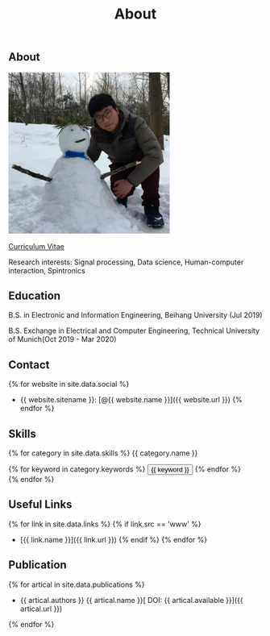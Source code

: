 ﻿---
layout: page
title: About
description: It is never too LAZY to learn
keywords: Yuanzhi Zhu
comments: true
menu: About
permalink: /about/
---

## About

<img src="/images/About_Me.jpg" width="320" height="320" />

[Curriculum Vitae](/documents/Yuanzhi-Zhu-CV.pdf)

Research interests: Signal processing, Data science, Human-computer interaction, Spintronics

## Education

B.S. in Electronic and Information Engineering, Beihang University (Jul 2019)

B.S. Exchange in Electrical and Computer Engineering, Technical University of Munich(Oct 2019 - Mar 2020)

## Contact

{% for website in site.data.social %}
* {{ website.sitename }}: [@{{ website.name }}]({{ website.url }})
{% endfor %}

## Skills

{% for category in site.data.skills %}
{{ category.name }}
<div class="btn-inline">
{% for keyword in category.keywords %}
<button class="btn btn-outline" type="button">{{ keyword }}</button>
{% endfor %}
</div>
{% endfor %}

## Useful Links

{% for link in site.data.links %}
  {% if link.src == 'www' %}
* [{{ link.name }}]({{ link.url }})
  {% endif %}
{% endfor %}

## Publication

{% for artical in site.data.publications %}
* {{ artical.authors }}
  {{ artical.name }}[ DOI: {{ artical.available }}]({{ artical.url }})

{% endfor %}
